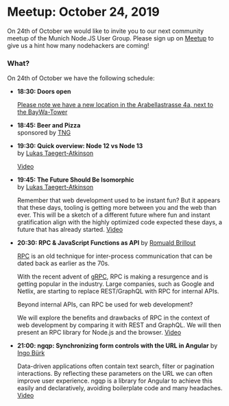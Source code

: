 # Meetup: October 24, 2019

On 24th of October we would like to invite you to our next community meetup of the Munich Node.JS User Group. 
Please sign up on [Meetup](https://www.meetup.com/Munich-Node-js-User-Group/events/265734183/) to give us a hint how many nodehackers are coming!

### What?

On 24th of October we have the following schedule:


*   **18:30: Doors open**  

    [Please note we have a new location in the Arabellastrasse 4a, next to the BayWa-Tower](https://www.tngtech.com/kontakt-und-impressum.html)
    
*   **18:45: Beer and Pizza**  
    sponsored by [TNG](https://www.tngtech.com/en.html)

*   **19:30: Quick overview: Node 12 vs Node 13**  
    by [Lukas Taegert-Atkinson](/speakers.html#lukast)

    [Video](https://youtu.be/yZsS0oGh8EI)


*   **19:45: The Future Should Be Isomorphic**  
    by [Lukas Taegert-Atkinson](/speakers.html#lukast)

    Remember that web development used to be instant fun? But it appears that
    these days, tooling is getting more between you and the web than ever. This
    will be a sketch of a different future where fun and instant gratification
    align with the highly optimized code expected these days, a future that has
    already started. [Video](https://youtu.be/FcjjT2KuZ90)

*   **20:30: RPC & JavaScript Functions as API**
    by [Romuald Brillout](/speakers.html#romualdb)

    [RPC](https://en.wikipedia.org/wiki/Remote_procedure_call) is an old
    technique for inter-process communication that can be dated back as earlier as
    the 70s.

    With the recent advent of [gRPC](https://grpc.io), RPC is making a
    resurgence and is getting popular in the industry. Large companies, such as
    Google and Netlix, are starting to replace REST/GraphQL with RPC for internal APIs.

    Beyond internal APIs, can RPC be used for web development?

    We will explore the benefits and drawbacks of RPC in the context of web
    development by comparing it with REST and GraphQL. We will then present an
    RPC library for Node.js and the browser. [Video](https://youtu.be/i8C9JNhMb5I)

*   **21:00: ngqp: Synchronizing form controls with the URL in Angular**
    by [Ingo B&uuml;rk](/speakers.html#ingob)

    Data-driven applications often contain text search, filter or pagination interactions. By reflecting these parameters on the URL we can often improve user experience. ngqp is a library for Angular to achieve this easily and declaratively, avoiding boilerplate code and many headaches. [Video](https://youtu.be/HJB1nMLa3dQ)

